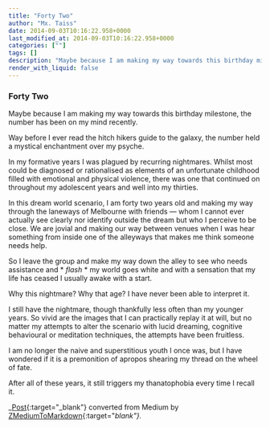 ```yaml
---
title: "Forty Two"
author: "Mx. Taiss"
date: 2014-09-03T10:16:22.958+0000
last_modified_at: 2014-09-03T10:16:22.958+0000
categories: [""]
tags: []
description: "Maybe because I am making my way towards this birthday milestone, the number has been on my mind recently."
render_with_liquid: false
---
```


### Forty Two

Maybe because I am making my way towards this birthday milestone, the number has been on my mind recently\.

Way before I ever read the hitch hikers guide to the galaxy, the number held a mystical enchantment over my psyche\.

In my formative years I was plagued by recurring nightmares\. Whilst most could be diagnosed or rationalised as elements of an unfortunate childhood filled with emotional and physical violence, there was one that continued on throughout my adolescent years and well into my thirties\.

In this dream world scenario, I am forty two years old and making my way through the laneways of Melbourne with friends — whom I cannot ever actually see clearly nor identify outside the dream but who I perceive to be close\. We are jovial and making our way between venues when I was hear something from inside one of the alleyways that makes me think someone needs help\.

So I leave the group and make my way down the alley to see who needs assistance and \* _flash_ \* my world goes white and with a sensation that my life has ceased I usually awake with a start\.

Why this nightmare? Why that age? I have never been able to interpret it\.

I still have the nightmare, though thankfully less often than my younger years\. So vivid are the images that I can practically replay it at will, but no matter my attempts to alter the scenario with lucid dreaming, cognitive behavioural or meditation techniques, the attempts have been fruitless\.

I am no longer the naive and superstitious youth I once was, but I have wondered if it is a premonition of apropos shearing my thread on the wheel of fate\.

After all of these years, it still triggers my thanatophobia every time I recall it\.



_[Post](https://medium.com/@TaissQ/forty-two-fd2e32fd8be3){:target="_blank"} converted from Medium by [ZMediumToMarkdown](https://github.com/ZhgChgLi/ZMediumToMarkdown){:target="_blank"}._
